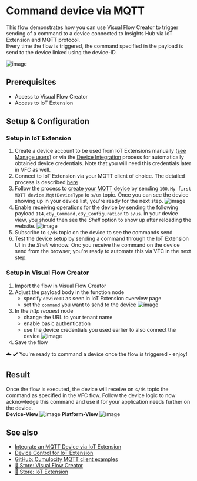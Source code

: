 # Command device via MQTT

This flow demonstrates how you can use Visual Flow Creator to trigger sending of a command to a device connected to Insights Hub via IoT Extension and MQTT protocol.  
Every time the flow is triggered, the command specified in the payload is send to the device linked using the device-ID.

![image](./doc/commandMqttDevice.png)

## Prerequisites
- Access to Visual Flow Creator
- Access to IoT Extension

## Setup & Configuration

### Setup in IoT Extension
1. Create a device account to be used from IoT Extensions manually ([see Manage users](https://documentation.mindsphere.io/MindSphere/apps/mindconnect-IoT-extension/account-managing-users.html)) or via the [Device Integration](https://cumulocity.com/guides/device-sdk/rest/#device-integration) process for automatically obtained device credentials. Note that you will need this credentials later in VFC as well. 
2. Connect to IoT Extension via your MQTT client of choice. The detailed process is described [here](https://documentation.mindsphere.io/MindSphere/howto/howto-mqtt-mciot.html)
3. Follow the process to [create your MQTT device](https://cumulocity.com/guides/device-sdk/mqtt-examples/#hello-mqtt) by sending ```100,My first MQTT device,MqttDeviceType``` to ```s/us``` topic. Once you can see the device showing up in your device list, you're ready for the next step. 
   ![image](./doc/create_MQTT_device.png)
4. Enable [receiving operations](https://cumulocity.com/guides/device-sdk/mqtt-examples/#receiving-operations) for the device by sending the following payload ```114,c8y_Command,c8y_Configuration``` to ```s/us```. In your device view, you should then see the *Shell* option to show up after reloading the website. 
  ![image](./doc/activate_receiving%20operations_MQTT_device.png)
5. Subscribe to ```s/ds``` topic on the device to see the commands send
6. Test the device setup by sending a command through the IoT Extension UI in the *Shell* window. Onc you receive the command on the device send from the browser, you're ready to automate this via VFC in the next step. 

### Setup in Visual Flow Creator
1. Import the flow in Visual Flow Creator
2. Adjust the payload body in the function node
    - specify ```deviceID``` as seen in IoT Extension overview page
    - set the ```command``` you want to send to the device
      ![image](./doc/VFC_setup_device_command.png)
3. In the *http request* node 
   - change the URL to your tenant name
   - enable basic authentication 
   - use the device credentials you used earlier to also connect the device
   ![image](./doc/VFC_setup_http_request.png)
4.  Save the flow 

:cloud: :heavy_check_mark: You're ready to command a device once the flow is triggered - enjoy!


## Result
Once the flow is executed, the device will receive on ```s/ds``` topic the command as specified in the VFC flow. 
Follow the device logic to now acknowledge this command and use it for your application needs further on the device.  
**Device-View**
![image](./doc/receive_command.png)
**Platform-View**
![image](./doc/receive_command_IoTExt.png)

## See also
- [Integrate an MQTT Device via IoT Extension](https://developer.mindsphere.io/howto/howto-mqtt-mciot.html)
- [Device Control for IoT Extension](https://cumulocity.com/guides/reference/device-control/)
- [GitHub: Cumulocity MQTT client examples](https://github.com/SoftwareAG/c8y_hw_mqtt)
- [:shopping_cart: Store: Visual Flow Creator](https://www.dex.siemens.com/mindsphere/applications/visual-flow-creator?viewState=DetailView&cartID=&portalUser=&store=&cclcl=en_US)
- [:shopping_cart: Store: IoT Extension](https://mindsphere.io/store)







